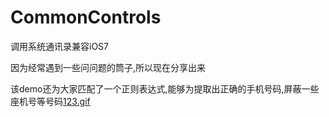 # CommonControls

调用系统通讯录兼容iOS7

因为经常遇到一些问问题的筒子,所以现在分享出来

该demo还为大家匹配了一个正则表达式,能够为提取出正确的手机号码,屏蔽一些座机号等号码[123.gif](123.gif)
